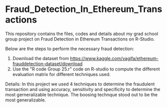 # Fraud_Detection_In_Ethereum_Transactions
This repository contains the files, codes and details about my grad school group project on Fraud Detection in Ethereum Transactions on R-Studio.

Below are the steps to perform the necessary fraud detection:
  1. Download the dataset from https://www.kaggle.com/vagifa/ethereum-frauddetection-dataset/download
  2. Use the "R code Group 25.r" code on R-studio to compute the different evaluation matrix for different techniques used.

Details:
In this project we used 4 techniques to determine the fraudulent transaction and using accuracy, sensitivity and specificity to determine the most gerneralizable technique. The boosing technque stood out to be the most generalizable.
